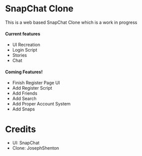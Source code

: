 # SnapChat Clone

This is a web based SnapChat Clone which is a work in progress 

#### Current features

  - UI Recreation
  - Login Script
  - Stories
  - Chat

#### Coming Features!

  - Finish Register Page UI
  - Add Register Script
  - Add Friends
  - Add Search
  - Add Proper Account System
  - Add Snaps
  
# Credits

 - UI: SnapChat
 - Clone: JosephShenton